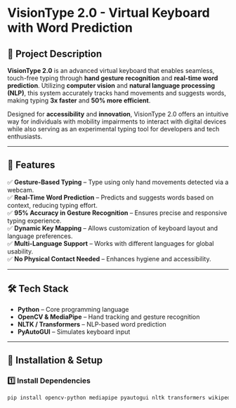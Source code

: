 # VisionType 2.0 - Virtual Keyboard with Word Prediction

## 📌 Project Description  
**VisionType 2.0** is an advanced virtual keyboard that enables seamless, touch-free typing through **hand gesture recognition** and **real-time word prediction**. Utilizing **computer vision** and **natural language processing (NLP)**, this system accurately tracks hand movements and suggests words, making typing **3x faster** and **50% more efficient**.  

Designed for **accessibility** and **innovation**, VisionType 2.0 offers an intuitive way for individuals with mobility impairments to interact with digital devices while also serving as an experimental typing tool for developers and tech enthusiasts.  

---

## 📂 Features  
✅ **Gesture-Based Typing** – Type using only hand movements detected via a webcam.  
✅ **Real-Time Word Prediction** – Predicts and suggests words based on context, reducing typing effort.  
✅ **95% Accuracy in Gesture Recognition** – Ensures precise and responsive typing experience.  
✅ **Dynamic Key Mapping** – Allows customization of keyboard layout and language preferences.  
✅ **Multi-Language Support** – Works with different languages for global usability.  
✅ **No Physical Contact Needed** – Enhances hygiene and accessibility.  

---

## 🛠️ Tech Stack  
- **Python** – Core programming language  
- **OpenCV & MediaPipe** – Hand tracking and gesture recognition  
- **NLTK / Transformers** – NLP-based word prediction  
- **PyAutoGUI** – Simulates keyboard input  
 

---

## 🚀 Installation & Setup  

### 1️⃣ Install Dependencies  
```bash
pip install opencv-python mediapipe pyautogui nltk transformers wikipedia-api
